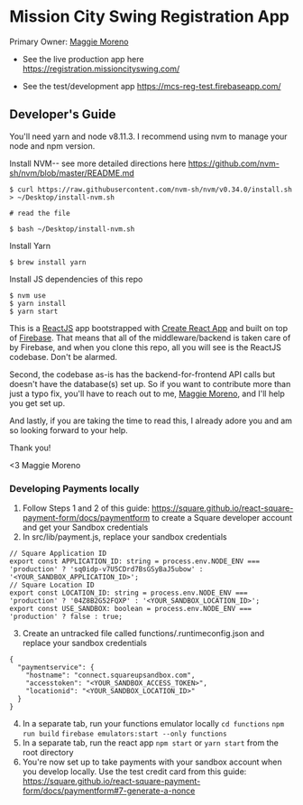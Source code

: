# Mission City Swing Registration App

Primary Owner: [Maggie Moreno](https://github.com/missmaggiemo)

- See the live production app here https://registration.missioncityswing.com/

- See the test/development app https://mcs-reg-test.firebaseapp.com/

## Developer's Guide

You'll need yarn and node v8.11.3. I recommend using nvm to manage your node and npm version.

Install NVM-- see more detailed directions here https://github.com/nvm-sh/nvm/blob/master/README.md
```
$ curl https://raw.githubusercontent.com/nvm-sh/nvm/v0.34.0/install.sh > ~/Desktop/install-nvm.sh

# read the file

$ bash ~/Desktop/install-nvm.sh
```

Install Yarn
```
$ brew install yarn
```

Install JS dependencies of this repo
```
$ nvm use
$ yarn install
$ yarn start
```

This is a [ReactJS](https://reactjs.org/) app bootstrapped with [Create React App](https://github.com/facebookincubator/create-react-app) and built on top of [Firebase](https://firebase.google.com/). That means that all of the middleware/backend is taken care of by Firebase, and when you clone this repo, all you will see is the ReactJS codebase. Don't be alarmed.

Second, the codebase as-is has the backend-for-frontend API calls but doesn't have the database(s) set up. So if you want to contribute more than just a typo fix, you'll have to reach out to me, [Maggie Moreno](https://github.com/missmaggiemo), and I'll help you get set up.

And lastly, if you are taking the time to read this, I already adore you and am so looking forward to your help.

Thank you!

<3 Maggie Moreno

### Developing Payments locally

1. Follow Steps 1 and 2 of this guide: https://square.github.io/react-square-payment-form/docs/paymentform to create a Square developer account and get your Sandbox credentials
2. In src/lib/payment.js, replace your sandbox credentials
```
// Square Application ID
export const APPLICATION_ID: string = process.env.NODE_ENV === 'production' ? 'sq0idp-v7U5CDrd7BsGSyBaJ5ubow' : '<YOUR_SANDBOX_APPLICATION_ID>';
// Square Location ID
export const LOCATION_ID: string = process.env.NODE_ENV === 'production' ? '04Z8B2G52FQXP' : '<YOUR_SANDBOX_LOCATION_ID>';
export const USE_SANDBOX: boolean = process.env.NODE_ENV === 'production' ? false : true;
```
3. Create an untracked file called functions/.runtimeconfig.json and replace your sandbox credentials
```
{
  "paymentservice": {
    "hostname": "connect.squareupsandbox.com",
    "accesstoken": "<YOUR_SANDBOX_ACCESS_TOKEN>",
    "locationid": "<YOUR_SANDBOX_LOCATION_ID>"
  }
}
```
4. In a separate tab, run your functions emulator locally
`cd functions`
`npm run build`
`firebase emulators:start --only functions`
5. In a separate tab, run the react app
`npm start` or `yarn start` from the root directory
6. You're now set up to take payments with your sandbox account when you develop locally. Use the test credit card from this guide: https://square.github.io/react-square-payment-form/docs/paymentform#7-generate-a-nonce
